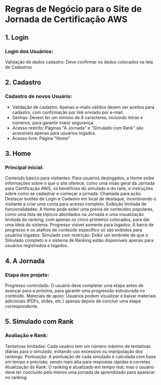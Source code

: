 # Regras de Negócio para o Site de Jornada de Certificação AWS

## 1. Login
### Login dos Usuários:
Validação de dados cadastro: Deve confirmar os dados colocados na tela de Cadastros


## 2. Cadastro
### Cadastro de novos Usuário:
- Validação de cadastro: Apenas e-mails válidos devem ser aceitos para cadastro, com confirmação por link enviado por e-mail.
- Senhas: Devem ter um mínimo de 8 caracteres, incluindo letras e números, para garantir maior segurança.
- Acesso restrito: Páginas "A Jornada" e "Simulado com Rank" são acessíveis apenas para usuários logados.
- Acesso livre: Página "Home"

## 3. Home
### Principal inicial:
Conteúdo básico para visitantes: Para usuários deslogados, a Home exibe informações sobre o que o site oferece, como uma visão geral da Jornada para Certificação AWS, os benefícios do simulado e do rank, e instruções sobre como se cadastrar e começar a jornada.
Chamada para ação: Destacar botões de Login e Cadastro em local de destaque, incentivando o visitante a criar uma conta para acesso completo.
Exibição limitada de funcionalidades: A Home pode exibir uma prévia de conteúdos populares, como uma lista de tópicos abordados na Jornada e uma visualização limitada do ranking, com apenas os cinco primeiros colocados, para dar uma ideia do sistema.
Progresso visível somente para logados: A barra de progresso e os atalhos de conteúdo específico só são exibidos para usuários logados.
Simulado com restrição: Exibir um lembrete de que o Simulado completo e o sistema de Ranking estão disponíveis apenas para usuários registrados e logados.


## 4. A Jornada
### Etapa dos projeto:
Progresso controlado: O usuário deve completar uma etapa antes de avançar para a próxima, para garantir uma progressão estruturada no conteúdo.
Materiais de apoio: Usuários podem visualizar e baixar materiais adicionais (PDFs, slides, etc.) apenas depois de concluir uma etapa correspondente.


## 5. Simulado com Rank
### Avaliação e Rank:
Tentativas limitadas: Cada usuário tem um número máximo de tentativas diárias para o simulado, evitando uso excessivo ou manipulação dos rankings.
Pontuação: A pontuação de cada simulado é calculada com base em tempo e precisão, sendo mais alta para respostas rápidas e corretas.
Atualização do Rank: O ranking é atualizado em tempo real, mas o usuário deve ter concluído pelo menos uma jornada de aprendizado para aparecer no ranking.


